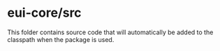 # eui-core/src

This folder contains source code that will automatically be added to the classpath when
the package is used.
